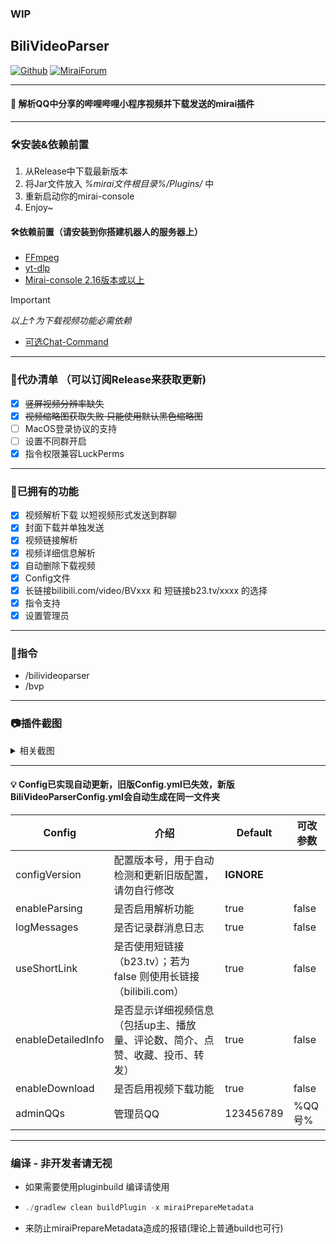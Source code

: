 ### WIP
## BiliVideoParser

[![Github](https://img.shields.io/badge/-Github-000?style=flat&logo=Github&logoColor=white)](https://github.com/BestBcz)
[![MiraiForum](https://img.shields.io/badge/Forum-Mirai?style=flat-square&label=Mirai
)](https://mirai.mamoe.net/topic/2795/biliurl%E4%B8%80%E4%B8%AA%E7%AE%80%E5%8D%95%E7%9A%84%E8%A7%A3%E6%9E%90qq%E5%88%86%E4%BA%AB%E5%93%94%E5%93%A9%E5%93%94%E5%93%A9%E5%B0%8F%E7%A8%8B%E5%BA%8F%E8%A7%86%E9%A2%91%E5%9C%B0%E5%9D%80%E7%9A%84%E5%B0%8F%E6%8F%92%E4%BB%B6)

-------------------------
#### 🌱 解析QQ中分享的哔哩哔哩小程序视频并下载发送的mirai插件

---------------------------
### 🛠️安装&依赖前置
1. 从Release中下载最新版本
2. 将Jar文件放入 _%mirai文件根目录%/Plugins/_ 中
3. 重新启动你的mirai-console
4. Enjoy~
#### 🛠️依赖前置（请安装到你搭建机器人的服务器上）
-  [FFmpeg](https://ffmpeg.org/download.html)
- [yt-dlp](https://github.com/yt-dlp/yt-dlp/releases)
- [Mirai-console 2.16版本或以上](https://github.com/mamoe/mirai/releases)
> [!IMPORTANT]
> _以上↑为下载视频功能必需依赖_

 - [可选Chat-Command](https://github.com/project-mirai/chat-command)


----------------------------------------

### 🚀代办清单 （可以订阅Release来获取更新)

- [x] ~~竖屏视频分辨率缺失~~
- [x] ~~视频缩略图获取失败 只能使用默认黑色缩略图~~
- [ ] MacOS登录协议的支持
- [ ] 设置不同群开启
- [x] 指令权限兼容LuckPerms

-------------------------------------------------

### 🧐已拥有的功能

- [x] 视频解析下载   以短视频形式发送到群聊
- [x] 封面下载并单独发送
- [x] 视频链接解析
- [x] 视频详细信息解析
- [x] 自动删除下载视频
- [x] Config文件
- [x] 长链接bilibili.com/video/BVxxx 和 短链接b23.tv/xxxx 的选择
- [x] 指令支持
- [x] 设置管理员

--------------------------------------------------

### 🔑指令
- /bilivideoparser
- /bvp

-----------------------------------------
### 📷插件截图
<details>

<summary>相关截图</summary>

![e1ffac4d-3043-4d6b-a814-d6be1497e997.png](https://mirai.mamoe.net/assets/uploads/files/1742203041642-356a4b0d-57b0-4a12-acac-8435e5e4aafa.png)
![QQ_1742202849146.png](https://mirai.mamoe.net/assets/uploads/files/1742203056542-e1ffac4d-3043-4d6b-a814-d6be1497e997.png)
![QQ_1742202875264.png](https://mirai.mamoe.net/assets/uploads/files/1742203072380-qq_1742202849146.png)
![356a4b0d-57b0-4a12-acac-8435e5e4aafa.png](https://mirai.mamoe.net/assets/uploads/files/1742203161015-qq_1742202875264.png)

</details>

-------------------------------------

#### 💡 Config已实现自动更新，旧版Config.yml已失效，新版BiliVideoParserConfig.yml会自动生成在同一文件夹
| Config             | 介绍                                            | Default    | 可改参数  |
|--------------------|-----------------------------------------------|------------|-------|
| configVersion      | 配置版本号，用于自动检测和更新旧版配置，请勿自行修改                    | **IGNORE** |  
| enableParsing      | 是否启用解析功能                                      | true       | false |         
| logMessages        | 是否记录群消息日志                                     | true       | false |        
| useShortLink       | 是否使用短链接（b23.tv）；若为 false 则使用长链接（bilibili.com） | true       | false |
| enableDetailedInfo | 是否显示详细视频信息（包括up主、播放量、评论数、简介、点赞、收藏、投币、转发）      | true       | false |
| enableDownload     | 是否启用视频下载功能                                    | true       | false |
| adminQQs           | 管理员QQ                                         | 123456789  | %QQ号% |


-------------------------------------------
### 编译  - 非开发者请无视
- 如果需要使用pluginbuild 编译请使用
- ```javascript
  ./gradlew clean buildPlugin -x miraiPrepareMetadata
  ```
- 来防止miraiPrepareMetadata造成的报错(理论上普通build也可行)
